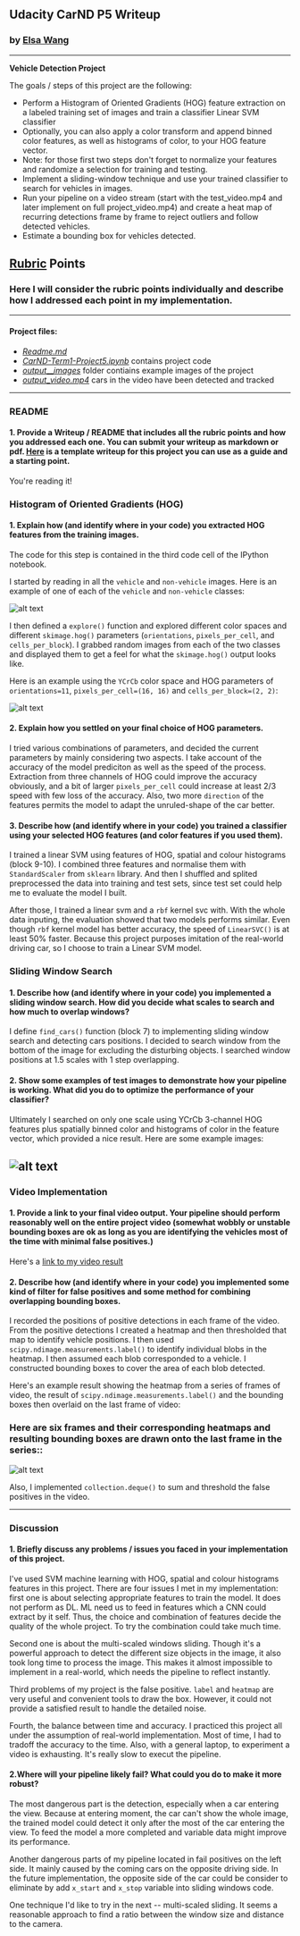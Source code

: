 ## Udacity CarND P5 Writeup
### by [Elsa Wang](fzd9752@msn.com)
---

**Vehicle Detection Project**

The goals / steps of this project are the following:

* Perform a Histogram of Oriented Gradients (HOG) feature extraction on a labeled training set of images and train a classifier Linear SVM classifier
* Optionally, you can also apply a color transform and append binned color features, as well as histograms of color, to your HOG feature vector.
* Note: for those first two steps don't forget to normalize your features and randomize a selection for training and testing.
* Implement a sliding-window technique and use your trained classifier to search for vehicles in images.
* Run your pipeline on a video stream (start with the test_video.mp4 and later implement on full project_video.mp4) and create a heat map of recurring detections frame by frame to reject outliers and follow detected vehicles.
* Estimate a bounding box for vehicles detected.

[//]: # (Image References)
[image1]: ./output_images/carvsnotcar.jpg
[image2]: ./output_images/features_extraction.jpg
[image3]: ./output_images/windows_sliding.jpg
[image4]: ./output_images/find_cars_tests.jpg
[image5]: ./output_images/heatmap_thresholded.jpg
[image6]: ./output_images/thresholds_tests.jpg
[video1]: ./project_max12_threshold_6.mp4

## [Rubric](https://review.udacity.com/#!/rubrics/513/view) Points
### Here I will consider the rubric points individually and describe how I addressed each point in my implementation.  
---
#### Project files:
* [_Readme.md_](./README.md)
* [_CarND-Term1-Project5.ipynb_](./CarND-Term1-Project5.ipynb) contains project code
* [_output_\___images_](./output_images/) folder contiains example images of the project
* [_output_\__video.mp4_][video1] cars in the video have been detected and tracked

---
### README

#### 1. Provide a Writeup / README that includes all the rubric points and how you addressed each one.  You can submit your writeup as markdown or pdf.  [Here](https://github.com/udacity/CarND-Vehicle-Detection/blob/master/writeup_template.md) is a template writeup for this project you can use as a guide and a starting point.  

You're reading it!

### Histogram of Oriented Gradients (HOG)

#### 1. Explain how (and identify where in your code) you extracted HOG features from the training images.

The code for this step is contained in the third code cell of the IPython notebook.  

I started by reading in all the `vehicle` and `non-vehicle` images.  Here is an example of one of each of the `vehicle` and `non-vehicle` classes:

![alt text][image1]

I then defined a `explore()` function and explored different color spaces and different `skimage.hog()` parameters (`orientations`, `pixels_per_cell`, and `cells_per_block`).  I grabbed random images from each of the two classes and displayed them to get a feel for what the `skimage.hog()` output looks like.

Here is an example using the `YCrCb` color space and HOG parameters of `orientations=11`, `pixels_per_cell=(16, 16)` and `cells_per_block=(2, 2)`:


![alt text][image2]

#### 2. Explain how you settled on your final choice of HOG parameters.

I tried various combinations of parameters, and decided the current parameters by mainly considering two aspects. I take account of the accuracy of the model prediciton as well as the speed of the process. Extraction from three channels of HOG could improve the accuracy obviously, and a bit of larger `pixels_per_cell` could increase at least 2/3 speed with few loss of the accuracy. Also, two more `direction` of the features permits the model to adapt the unruled-shape of the car better.

#### 3. Describe how (and identify where in your code) you trained a classifier using your selected HOG features (and color features if you used them).

I trained a linear SVM using features of HOG, spatial and colour histograms (block 9-10). I combined three features and normalise them with `StandardScaler` from `sklearn` library. And then I shuffled and splited preprocessed the data into training and test sets, since test set could help me to evaluate the model I built.

After those, I trained a linear svm and a `rbf` kernel svc with. With the whole data inputing, the evaluation showed that two models performs similar. Even though `rbf` kernel model has better accuracy, the speed of `LinearSVC()` is at least 50% faster. Because this project purposes imitation of the real-world driving car, so I choose to train a Linear SVM model.

### Sliding Window Search

#### 1. Describe how (and identify where in your code) you implemented a sliding window search.  How did you decide what scales to search and how much to overlap windows?

I define `find_cars()` function (block 7) to implementing sliding window search and detecting cars positions. I decided to search window from the bottom of the image for excluding the disturbing objects. I searched window positions  at 1.5 scales with 1 step overlapping.

#### 2. Show some examples of test images to demonstrate how your pipeline is working.  What did you do to optimize the performance of your classifier?

Ultimately I searched on only one scale using YCrCb 3-channel HOG features plus spatially binned color and histograms of color in the feature vector, which provided a nice result.  Here are some example images:

![alt text][image3]
---

### Video Implementation

#### 1. Provide a link to your final video output.  Your pipeline should perform reasonably well on the entire project video (somewhat wobbly or unstable bounding boxes are ok as long as you are identifying the vehicles most of the time with minimal false positives.)
Here's a [link to my video result][video1]


#### 2. Describe how (and identify where in your code) you implemented some kind of filter for false positives and some method for combining overlapping bounding boxes.

I recorded the positions of positive detections in each frame of the video.  From the positive detections I created a heatmap and then thresholded that map to identify vehicle positions.  I then used `scipy.ndimage.measurements.label()` to identify individual blobs in the heatmap.  I then assumed each blob corresponded to a vehicle.  I constructed bounding boxes to cover the area of each blob detected.  

Here's an example result showing the heatmap from a series of frames of video, the result of `scipy.ndimage.measurements.label()` and the bounding boxes then overlaid on the last frame of video:

### Here are six frames and their corresponding heatmaps and resulting bounding boxes are drawn onto the last frame in the series::

![alt text][image5]

Also, I implemented `collection.deque()` to sum and threshold the false positives in the video.

---

### Discussion

#### 1. Briefly discuss any problems / issues you faced in your implementation of this project.  

I've used SVM machine learning with HOG, spatial and colour histograms features in this project. There are four issues I met in my implementation: first one is about selecting appropriate features to train the model. It does not perform as DL. ML need us to feed in features which a CNN could extract by it self. Thus, the choice and combination of features decide the quality of the whole project. To try the combination could take much time.

Second one is about the multi-scaled windows sliding. Though it's a powerful approach to detect the different size objects in the image, it also took long time to process the image. This makes it almost impossible to implement in a real-world, which needs the pipeline to reflect instantly.

Third problems of my project is the false positive. `label` and `heatmap` are very useful and convenient tools to draw the box. However, it could not provide a satisfied result to handle the detailed noise.

Fourth, the balance between time and accuracy. I practiced this project all under the assumption of real-world implementation. Most of time, I had to tradoff the accuracy to the time. Also, with a general laptop, to experiment a video is exhausting. It's really slow to execut the pipeline.

#### 2.Where will your pipeline likely fail?  What could you do to make it more robust?

The most dangerous part is the detection, especially when a car entering the view. Because at entering moment, the car can't show the whole image, the trained model could detect it only after the most of the car entering the view. To feed the model a more completed and variable data might improve its performance.

Another dangerous parts of my pipeline located in fail positives on the left side. It mainly caused by the coming cars on the opposite driving side. In the future implementation, the opposite side of the car could be consider to eliminate by add `x_start` and `x_stop` variable into sliding windows code.

One technique I'd like to try in the next -- multi-scaled sliding. It seems a reasonable approach to find a ratio between the window size and distance to the camera.